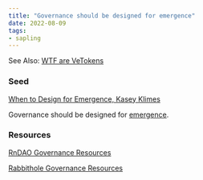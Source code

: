 ```yaml
---
title: "Governance should be designed for emergence"
date: 2022-08-09
tags:
- sapling
---
```

See Also: [WTF are VeTokens](/notes/WTF%20are%20VeTokens.md)

### Seed
[When to Design for Emergence, Kasey Klimes](/articles/When%20to%20Design%20for%20Emergence,%20Kasey%20Klimes.md)

Governance should be designed for [emergence](/notes/emergence.md).

### Resources 
[RnDAO Governance Resources](https://airtable.com/shrgnUrj0dqzZDsOd/tblvk3EFzcoCFvXXi/viwTisATNcua7os4y)

[Rabbithole Governance Resources](https://rabbithole-gg.notion.site/The-Governance-Library-d337b94b650d4874a32a8f40fa29247b)
